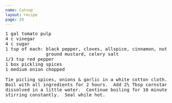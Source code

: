 ```yaml
---
name: Catsup
layout: recipe
page: 29
---
```


<pre>
1 gal tomato pulp
4 c vinegar
4 c sugar
1 tsp of each: black pepper, cloves, allspice, cinnamon, nutmeg,
               ground mustard, celery salt
1/3 tsp red pepper
1 box pickling spices
1 medium onion chopped

Tie picling spices, onions & garlic in a white cotton cloth.
Boil with all ingredients for 2 hours.  Add 2½ Tbsp cornstarch,
dissolved in a little water.  Continue boiling for 10 minutes,
stirring constantly.  Seal while hot.
</pre>
